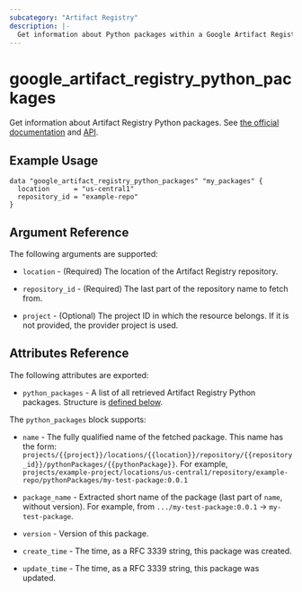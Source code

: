 ```yaml
---
subcategory: "Artifact Registry"
description: |-
  Get information about Python packages within a Google Artifact Registry repository.
---
```


# google_artifact_registry_python_packages

Get information about Artifact Registry Python packages.
See [the official documentation](https://cloud.google.com/artifact-registry/docs/python)
and [API](https://cloud.google.com/artifact-registry/docs/reference/rest/v1/projects.locations.repositories.pythonPackages/list).

## Example Usage

```hcl
data "google_artifact_registry_python_packages" "my_packages" {
  location      = "us-central1"
  repository_id = "example-repo"
}
```

## Argument Reference

The following arguments are supported:

* `location` - (Required) The location of the Artifact Registry repository.

* `repository_id` - (Required) The last part of the repository name to fetch from.

* `project` - (Optional) The project ID in which the resource belongs. If it is not provided, the provider project is used.

## Attributes Reference

The following attributes are exported:

* `python_packages` - A list of all retrieved Artifact Registry Python packages. Structure is [defined below](#nested_python_packages).

<a name="nested_python_packages"></a>The `python_packages` block supports:

* `name` - The fully qualified name of the fetched package.  This name has the form: `projects/{{project}}/locations/{{location}}/repository/{{repository_id}}/pythonPackages/{{pythonPackage}}`. For example, `projects/example-project/locations/us-central1/repository/example-repo/pythonPackages/my-test-package:0.0.1`

* `package_name` - Extracted short name of the package (last part of `name`, without version). For example, from `.../my-test-package:0.0.1` → `my-test-package`.

* `version` - Version of this package.

* `create_time` - The time, as a RFC 3339 string, this package was created. 

* `update_time` - The time, as a RFC 3339 string, this package was updated.
